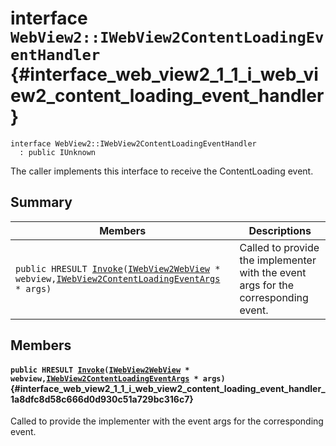 # interface `WebView2::IWebView2ContentLoadingEventHandler` {#interface_web_view2_1_1_i_web_view2_content_loading_event_handler}

```
interface WebView2::IWebView2ContentLoadingEventHandler
  : public IUnknown
```  

The caller implements this interface to receive the ContentLoading event.

## Summary

 Members                        | Descriptions                                
--------------------------------|---------------------------------------------
`public HRESULT `[`Invoke`](#interface_web_view2_1_1_i_web_view2_content_loading_event_handler_1a8dfc8d58c666d0d930c51a729bc316c7)`(`[`IWebView2WebView`](WebView2--IWebView2WebView.md#interface_web_view2_1_1_i_web_view2_web_view)` * webview,`[`IWebView2ContentLoadingEventArgs`](WebView2--IWebView2ContentLoadingEventArgs.md#interface_web_view2_1_1_i_web_view2_content_loading_event_args)` * args)` | Called to provide the implementer with the event args for the corresponding event.

## Members

#### `public HRESULT `[`Invoke`](#interface_web_view2_1_1_i_web_view2_content_loading_event_handler_1a8dfc8d58c666d0d930c51a729bc316c7)`(`[`IWebView2WebView`](WebView2--IWebView2WebView.md#interface_web_view2_1_1_i_web_view2_web_view)` * webview,`[`IWebView2ContentLoadingEventArgs`](WebView2--IWebView2ContentLoadingEventArgs.md#interface_web_view2_1_1_i_web_view2_content_loading_event_args)` * args)` {#interface_web_view2_1_1_i_web_view2_content_loading_event_handler_1a8dfc8d58c666d0d930c51a729bc316c7}

Called to provide the implementer with the event args for the corresponding event.

